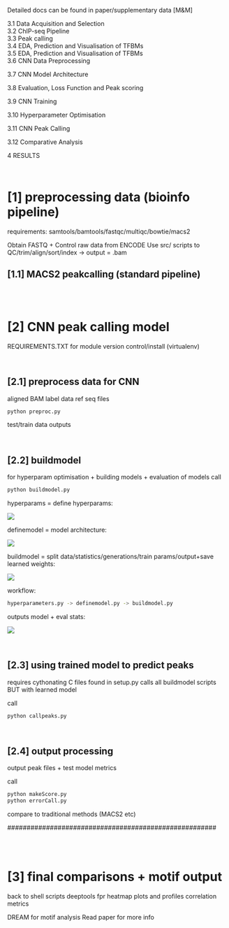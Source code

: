 Detailed docs can be found in paper/supplementary data [M&M]

3.1	Data Acquisition and Selection
<br>
3.2	ChIP-seq Pipeline 
<br>
3.3	Peak calling
<br>
3.4	EDA, Prediction and Visualisation of TFBMs
<br>
3.5	EDA, Prediction and Visualisation of TFBMs
<br>
3.6	CNN Data Preprocessing

3.7	CNN Model Architecture

3.8	Evaluation, Loss Function and Peak scoring

3.9	CNN Training

3.10 Hyperparameter Optimisation

3.11 CNN Peak Calling

3.12 Comparative Analysis

4 RESULTS

<br>

# [1] preprocessing data (bioinfo pipeline)

requirements: samtools/bamtools/fastqc/multiqc/bowtie/macs2

Obtain FASTQ + Control raw data from ENCODE
Use src/ scripts to QC/trim/align/sort/index -> output = .bam

## [1.1] MACS2 peakcalling (standard pipeline)

<br>
<br>

# [2] CNN peak calling model

REQUIREMENTS.TXT for module version control/install (virtualenv)

<br>

## [2.1] preprocess data for CNN

aligned BAM
label data
ref seq files

```sh
python preproc.py
```

test/train data outputs

<br>

## [2.2] buildmodel

for hyperparam optimisation + building models + evaluation of models
call
```sh
python buildmodel.py
```
hyperparams = define hyperparams:

<p align="left">
    <img src="pics/defineHP.png">
</p>

definemodel = model architecture:

<p align="left">
    <img src="pics/definemodel.png">
</p>

buildmodel = split data/statistics/generations/train params/output+save learned weights:

<p align="left">
    <img src="pics/buildmodel.png">
</p>


workflow:
```sh
hyperparameters.py -> definemodel.py -> buildmodel.py
```
outputs model + eval stats:

<p align="left">
    <img src="pics/modeloutput_evals.png">
</p>

<br>

## [2.3] using trained model to predict peaks

requires cythonating C files found in setup.py 
calls all buildmodel scripts BUT with learned model

call
```sh
python callpeaks.py
```

<br>

## [2.4] output processing

output peak files + test model metrics

call
```sh
python makeScore.py
python errorCall.py
```
compare to traditional methods (MACS2 etc)

######################################################

<br>
<br>

# [3] final comparisons + motif output

back to shell scripts
deeptools fpr heatmap plots and profiles
correlation metrics

DREAM for motif analysis
Read paper for more info

<br>
